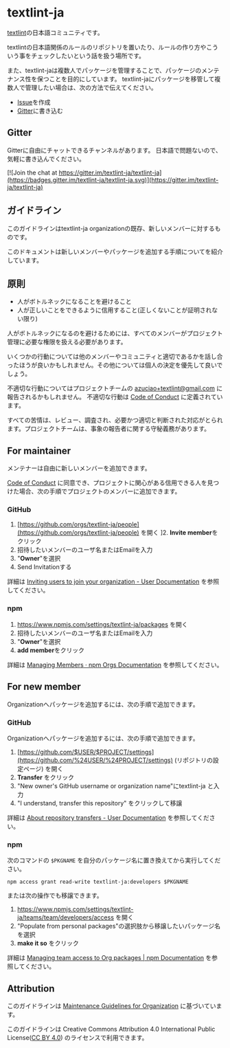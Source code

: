 # textlint-ja

[textlint](http://textlint.github.io/ "textlint")の日本語コミュニティです。

textlintの日本語関係のルールのリポジトリを置いたり、ルールの作り方やこういう事をチェックしたいという話を扱う場所です。

また、textlint-jaは複数人でパッケージを管理することで、パッケージのメンテナンス性を保つことを目的にしています。
textlint-jaにパッケージを移管して複数人で管理したい場合は、次の方法で伝えてください。

- [Issue](https://github.com/textlint-ja/textlint-ja/issues/new)を作成
- [Gitter](https://gitter.im/textlint-ja/textlint-ja)に書き込む

## Gitter

Gitterに自由にチャットできるチャンネルがあります。
日本語で問題ないので、気軽に書き込んでください。

[![Join the chat at https://gitter.im/textlint-ja/textlint-ja](https://badges.gitter.im/textlint-ja/textlint-ja.svg)](https://gitter.im/textlint-ja/textlint-ja)

## ガイドライン

このガイドラインはtextlint-ja organizationの既存、新しいメンバーに対するものです。

このドキュメントは新しいメンバーやパッケージを追加する手順についてを紹介しています。

## 原則

- 人がボトルネックになることを避けること
- 人が正しいことをできるように信用すること(正しくないことが証明されない限り)

人がボトルネックになるのを避けるためには、すべてのメンバーがプロジェクト管理に必要な権限を扱える必要があります。

いくつかの行動については他のメンバーやコミュニティと適切であるかを話し合ったほうが良いかもしれません。その他については個人の決定を優先して良いでしょう。

不適切な行動についてはプロジェクトチームの azuciao+textlint@gmail.com に報告されるかもしれません。
不適切な行動は [Code of Conduct][] に定義されています。

すべての苦情は、レビュー、調査され、必要かつ適切と判断された対応がとられます。プロジェクトチームは、事象の報告者に関する守秘義務があります。

## For maintainer

メンテナーは自由に新しいメンバーを追加できます。

[Code of Conduct][] に同意でき、プロジェクトに関心がある信用できる人を見つけた場合、次の手順でプロジェクトのメンバーに追加できます。

### GitHub

1. [https://github.com/orgs/textlint-ja/people](https://github.com/orgs/textlint-ja/people) を開く
]2. **Invite member**をクリック
3. 招待したいメンバーのユーザ名またはEmailを入力
4. "**Owner**"を選択
5. Send Invitationする

詳細は [Inviting users to join your organization - User Documentation](https://help.github.com/articles/inviting-users-to-join-your-organization/) を参照してください。

### npm

1. <https://www.npmjs.com/settings/textlint-ja/packages> を開く
2. 招待したいメンバーのユーザ名またはEmailを入力
3. "**Owner**"を選択
4. **add member**をクリック

詳細は [Managing Members · npm Orgs Documentation](https://www.npmjs.com/docs/orgs/managing-members.html) を参照してください。

## For new member

Organizationへパッケージを追加するには、次の手順で追加できます。

### GitHub

Organizationへパッケージを追加するには、次の手順で追加できます。

1. [https://github.com/$USER/$PROJECT/settings](https://github.com/%24USER/%24PROJECT/settings) (リポジトリの設定ページ) を開く
2. **Transfer** をクリック
3. "New owner's GitHub username or organization name"にtextlint-ja と入力
4. "I understand, transfer this repository" をクリックして移譲

詳細は [About repository transfers - User Documentation](https://help.github.com/articles/about-repository-transfers/) を参照してください。

### npm

次のコマンドの `$PKGNAME` を自分のパッケージ名に置き換えてから実行してください。

```shell-session
npm access grant read-write textlint-ja:developers $PKGNAME
```

または次の操作でも移譲できます。

1. <https://www.npmjs.com/settings/textlint-ja/teams/team/developers/access> を開く
2. "Populate from personal packages"の選択肢から移譲したいパッケージ名を選択
3. **make it so** をクリック

詳細は [Managing team access to Org packages | npm Documentation](https://docs.npmjs.com/managing-team-access-to-org-packages) を参照してください。

## Attribution

このガイドラインは [Maintenance Guidelines for Organization](https://maintenance-guidelines-for-organization.github.io/) に基づいています。

このガイドラインは Creative Commons Attribution 4.0 International Public License([CC BY 4.0](https://creativecommons.org/licenses/by/4.0/)) のライセンスで利用できます。

[Code of Conduct]: CODE_OF_CONDUCT.md
